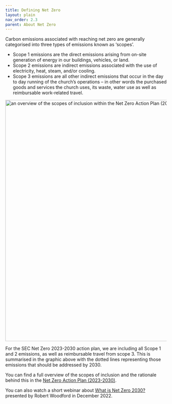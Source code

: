 ```yaml
---
title: Defining Net Zero
layout: plain
nav_order: 2.3
parent: About Net Zero
---
```


Carbon emissions associated with reaching net zero are generally categorised into three types of emissions known as ‘scopes’. 
* Scope 1 emissions are the direct emissions arising from on-site generation of energy in our buildings, vehicles, or land. 
* Scope 2 emissions are indirect emissions associated with the use of electricity, heat, steam, and/or cooling.
* Scope 3 emissions are all other indirect emissions that occur in the day to day running of the church’s operations – in other words the purchased goods and services the church uses, its waste, water use as well as reimbursable work-related travel. 

<img src='{{ "graphics/net-zero-scopes.jpg" | relative_url }}' alt="an overview of the scopes of inclusion within the Net Zero Action Plan (2023-2030)" title="Net Zero Scopes of Inclusion" width="750px"/>

For the SEC Net Zero 2023-2030 action plan, we are including all Scope 1 and 2 emissions, as well as reimbursable travel from scope 3. This is summarised in the graphic above with the dotted lines representing those emissions that should be addressed by 2030.

You can find a full overview of the scopes of inclusion and the rationale behind this in the [Net Zero Action Plan (2023-2030)](https://www.scotland.anglican.org/wp-content/uploads/NZAP-For-GS-2023-Final.pdf).

You can also watch a short webinar about [What is Net Zero 2030?](https://www.youtube.com/watch?v=Nui_z37UNRM) presented by Robert Woodford in December 2022.
